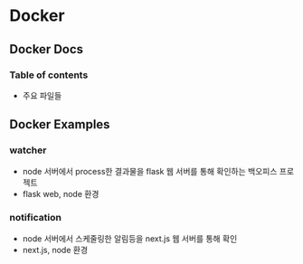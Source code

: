 # Docker

## Docker Docs

### Table of contents

- 주요 파일들

## Docker Examples

### watcher

- node 서버에서 process한 결과물을 flask 웹 서버를 통해 확인하는 백오피스 프로젝트
- flask web, node 환경

### notification

- node 서버에서 스케줄링한 알림등을 next.js 웹 서버를 통해 확인
- next.js, node 환경
